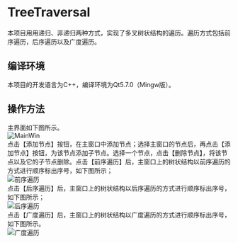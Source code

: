 # TreeTraversal
本项目用用递归、非递归两种方式，实现了多叉树状结构的遍历。遍历方式包括前序遍历，后序遍历以及广度遍历。
## 编译环境
本项目的开发语言为C++，编译环境为Qt5.7.0（Mingw版）。
## 操作方法
主界面如下图所示。<br>
![MainWin](https://github.com/p506738532/TreeTraversal/edit/master/Images/原结构 "主界面") <br>
点击【添加节点】按钮，在主窗口中添加节点；选择主窗口的节点后，再点击【添加节点】按钮，为该节点添加子节点。选择一个节点，点击【删除节点】，将该节点以及它的子节点删除。点击【前序遍历】后，主窗口上的树状结构以前序遍历的方式进行顺序标出序号，如下图所示；<br>
![前序遍历](https://github.com/p506738532/TreeTraversal/edit/master/Images/前序遍历 "前序遍历") <br>
点击【后序遍历】后，主窗口上的树状结构以后序遍历的方式进行顺序标出序号，如下图所示；<br>
![后序遍历](https://github.com/p506738532/TreeTraversal/edit/master/Images/后序遍历 "后序遍历") <br>
点击【广度遍历】后，主窗口上的树状结构以广度遍历的方式进行顺序标出序号，如下图所示。<br>
![广度遍历](https://github.com/p506738532/TreeTraversal/edit/master/Images/广度遍历 "广度遍历") <br>
